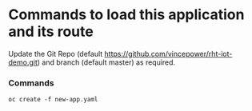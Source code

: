 # Commands to load this application and its route

Update the Git Repo (default https://github.com/vincepower/rht-iot-demo.git) and branch (default master) as required.

### Commands
```
oc create -f new-app.yaml
```
 
